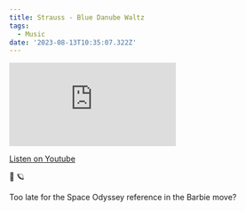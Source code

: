 ```yaml
---
title: Strauss - Blue Danube Waltz
tags:
  - Music
date: '2023-08-13T10:35:07.322Z'
---
```


<iframe src="https://www.youtube-nocookie.com/embed/xCrEjqdW8_I?modestbranding=1&showinfo=0&rel=0" title="YouTube video player" frameborder="0" allow="accelerometer; autoplay; encrypted-media; gyroscope; picture-in-picture;" allowfullscreen className="youtube_video"></iframe>

[Listen on Youtube](https://youtu.be/xCrEjqdW8_I)

🚀 🪐

Too late for the Space Odyssey reference in the Barbie move?
